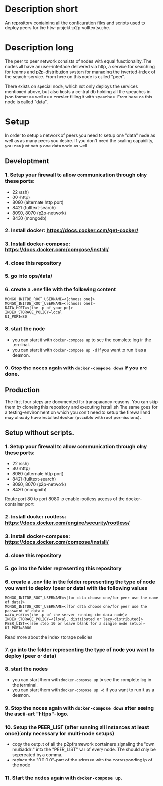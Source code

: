 # Description short
An repository containing all the configuration files and scripts used to deploy peers for the htw-projekt-p2p-volltextsuche.

# Description long
The peer to peer network consists of nodes with equal functionality. The nodes all have an user-interface delivered via http, a service for searching for tearms and p2p-distribution system for managing the inverted-index of the search-service. From here on this node is called "peer".

There exists on special node, which not only deploys the services mentioned above, but also hosts a central db holding all the speaches in json format as well as a crawler filling it with speaches. From here on this node is called "data".

# Setup
In order to setup a network of peers you need to setup one "data" node as well as as many peers you desire. If you don't need the scaling capability, you can just setup one data node as well.

## Developtment
### 1. Setup your firewall to allow communication through olny these ports:
- 22 (ssh)
- 80 (http)
- 8080 (alternate http port)
- 8421 (fulltext-search)
- 8090, 8070 (p2p-network)
- 8430 (mongodb)

### 2. Install docker: https://docs.docker.com/get-docker/
### 3. Install docker-compose: https://docs.docker.com/compose/install/
### 4. clone this repository
### 5. go into ops/data/
### 6. create a .env file with the following content
```
MONGO_INITDB_ROOT_USERNAME=<[choose one]>  
MONGO_INITDB_ROOT_USERNAME=<[choose one]>  
DATA_HOST=<[the ip of your pc]>
INDEX_STORAGE_POLICY=local
UI_PORT=80
```
### 8. start the node
- you can start it with ```docker-compose up``` to see the complete log in the terminal.
- you can start it with ```docker-compose up -d``` if you want to run it as a deamon. 
### 9. Stop the nodes again with ```docker-compose down``` if you are done.

## Production
The first four steps are documented for transparancy reasons. You can skip them by cloneing this repository and executing install.sh The same goes for a testing-environment on which you don't need to setup the firewall and may already have installed docker (possible with root permissions).

## Setup without scripts.
### 1. Setup your firewall to allow communication through olny these ports:
- 22 (ssh)
- 80 (http)
- 8080 (alternate http port)
- 8421 (fulltext-search)
- 8090, 8070 (p2p-network)
- 8430 (mongodb)

Route port 80 to port 8080 to enable rootless access of the docker-container port

### 2. install docker rootless: https://docs.docker.com/engine/security/rootless/
### 3. install docker-compose: https://docs.docker.com/compose/install/
### 4. clone this repository
### 5. go into the folder representing this repository
### 6. create a .env file in the folder representing the type of node you want to deploy (peer or data) with the following values

```env
MONGO_INITDB_ROOT_USERNAME=<[for data choose one/for peer use the name of data]>  
MONGO_INITDB_ROOT_USERNAME=<[for data choose one/for peer use the password of data]>  
DATA_HOST=<[the ip of the server running the data node]>
INDEX_STORAGE_POLICY=<[local, distributed or lazy-distributed]>
PEER_LIST=<[see step 10 or leave blank for a single node setup]>
UI_PORT=8080
```
[Read more about the index storage policies](https://github.com/htw-projekt-p2p-volltextsuche/fulltext-search#index-storage-policies)
  
### 7. go into the folder representing the type of node you want to deploy (peer or data)
### 8. start the nodes
- you can start them with ```docker-compose up``` to see the complete log in the terminal.
- you can start them with ```docker-compose up -d``` if you want to run it as a deamon. 
### 9. Stop the nodes again with ```docker-compose down``` after seeing the ascii-art "https"-logo.
### 10. Setup the PEER_LIST (after running all instances at least once)(only necessary for multi-node setups)
- copy the output of all the p2pframework containers signaling the "own multiaddr:" into the "PEER_LIST" var of every node. The  should only be sepereated by a comma.
- replace the "0.0.0.0"-part of the adresse with the corresponding ip of the node
### 11. Start the nodes again with ```docker-compose up```.


